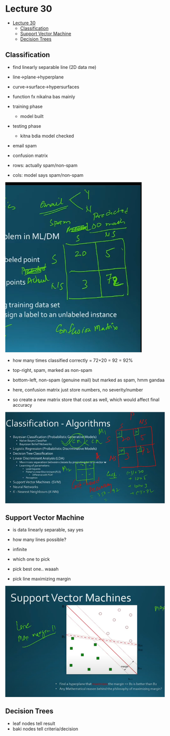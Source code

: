 # Lecture 30

- [Lecture 30](#lecture-30)
  - [Classification](#classification)
  - [Support Vector Machine](#support-vector-machine)
  - [Decision Trees](#decision-trees)

## Classification

- find linearly separable line (2D data me)
- line->plane->hyperplane
- curve->surface->hypersurfaces
- function fx nikalna bas mainly
- training phase
  - model built
- testing phase
  - kitna bdia model checked

- email spam
- confusion matrix
- rows: actually spam/non-spam
- cols: model says spam/non-spam

![s](spam.png)

- how many times classified correctly = 72+20 = 92 = 92%

- top-right, spam, marked as non-spam
- bottom-left, non-spam (genuine mail) but marked as spam, hmm gandaa

- here, confusion matrix just store numbers, no severity/number

- so create a new matrix store that cost as well, which would affect final accuracy

![c](cal.png)

## Support Vector Machine

- is data linearly separable, say yes
- how many lines possible?
- infinite
- which one to pick
- pick best one.. waaah

- pick line maximizing margin

![s](svm.png)

## Decision Trees

- leaf nodes tell result
- baki nodes tell criteria/decision